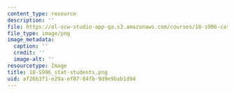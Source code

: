 ```yaml
---
content_type: resource
description: ''
file: https://ol-ocw-studio-app-qa.s3.amazonaws.com/courses/18-s996-category-theory-for-scientists-spring-2013/af26b3f1e29aef0784fb9d9e9bab1d94_18-S996_stat-students.png
file_type: image/png
image_metadata:
  caption: ''
  credit: ''
  image-alt: ''
resourcetype: Image
title: 18-S996_stat-students.png
uid: af26b3f1-e29a-ef07-84fb-9d9e9bab1d94
---
```

